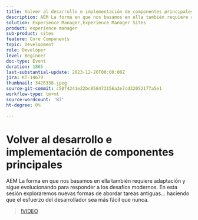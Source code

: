 ```yaml
---
title: Volver al desarrollo e implementación de componentes principales
description: AEM La forma en que nos basamos en ella también requiere adaptación y sigue evolucionando para responder a los desafíos modernos. En esta sesión exploraremos nuevas formas de abordar tareas antiguas. Haciendo que el esfuerzo del desarrollador sea más fácil que nunca.
solution: Experience Manager,Experience Manager Sites
product: experience manager
sub-product: sites
feature: Core Components
topic: Development
role: Developer
level: Beginner
doc-type: Event
duration: 1865
last-substantial-update: 2023-12-20T00:00:00Z
jira: KT-14679
thumbnail: 3426338.jpeg
source-git-commit: c50f4241e22bc858473156a3e7cd32052177a5e1
workflow-type: tm+mt
source-wordcount: '87'
ht-degree: 0%

---
```



# Volver al desarrollo e implementación de componentes principales

AEM La forma en que nos basamos en ella también requiere adaptación y sigue evolucionando para responder a los desafíos modernos. En esta sesión exploraremos nuevas formas de abordar tareas antiguas... haciendo que el esfuerzo del desarrollador sea más fácil que nunca.

>[!VIDEO](https://video.tv.adobe.com/v/3426338/?learn=on)
